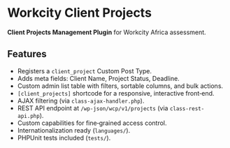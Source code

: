 # Workcity Client Projects

**Client Projects Management Plugin** for Workcity Africa assessment.

## Features

- Registers a `client_project` Custom Post Type.
- Adds meta fields: Client Name, Project Status, Deadline.
- Custom admin list table with filters, sortable columns, and bulk actions.
- `[client_projects]` shortcode for a responsive, interactive front‑end.
- AJAX filtering (via `class-ajax-handler.php`).
- REST API endpoint at `/wp-json/wcp/v1/projects` (via `class-rest-api.php`).
- Custom capabilities for fine‑grained access control.
- Internationalization ready (`languages/`).
- PHPUnit tests included (`tests/`).
